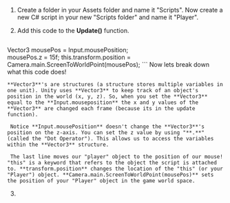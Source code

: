 1. Create a folder in your Assets folder and name it "Scripts". Now create a new C# script in your new "Scripts folder" and name it "Player".

2. Add this code to the **Update()** function. 
    ```csharp
Vector3 mousePos = Input.mousePosition;  
    mousePos.z = 15f;
    this.transform.position = Camera.main.ScreenToWorldPoint(mousePos);
    ```
    Now lets break down what this code does! 

    **Vector3**'s are structures (a structure stores multiple variables in one unit). Unity uses **Vector3** to keep track of an object's position in the world (x, y, z). So, when you set the **Vector3** equal to the **Input.mouseposition** the x and y values of the **Vector3** are changed each frame (because its in the update function).
    
     Notice **Input.mousePosition** doesn't change the **Vector3**'s position on the z-axis. You can set the z value by using "**.**" (called the "Dot Operator"). This allows us to access the variables within the **Vector3** structure.
     
     The last line moves our "player" object to the position of our mouse! "this" is a keyword that refers to the object the script is attached to. **transform.position** changes the location of the "this" (or your "Player") object. **Camera.main.ScreenToWorldPoint(mousePos)** sets the position of your "Player" object in the game world space.
     
3.  